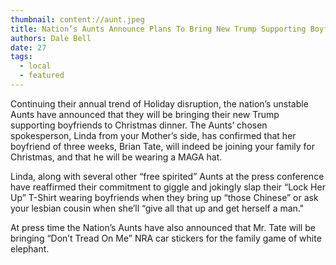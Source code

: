 ```yaml
---
thumbnail: content://aunt.jpeg
title: Nation’s Aunts Announce Plans To Bring New Trump Supporting Boyfriend To Christmas
authors: Dale Bell
date: 27
tags:
  - local
  - featured
---
```


Continuing their annual trend of Holiday disruption, the nation’s unstable Aunts have announced that they will be bringing their new Trump supporting boyfriends to Christmas dinner. The Aunts’ chosen spokesperson, Linda from your Mother’s side, has confirmed that her boyfriend of three weeks, Brian Tate, will indeed be joining your family for Christmas, and that he will be wearing a MAGA hat.  

Linda, along with several other “free spirited” Aunts at the press conference have reaffirmed their commitment to giggle and jokingly slap their “Lock Her Up” T-Shirt wearing boyfriends when they bring up “those Chinese” or ask your lesbian cousin when she’ll “give all that up and get herself a man." 

At press time the Nation’s Aunts have also announced that Mr. Tate will be bringing “Don’t Tread On Me” NRA car stickers for the family game of white elephant.
